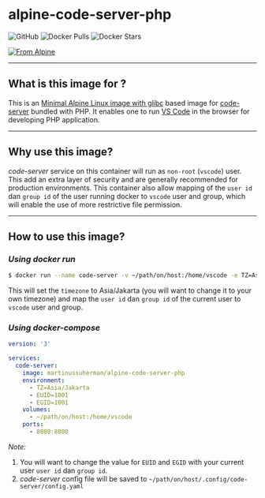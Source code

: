 # alpine-code-server-php

![GitHub](https://img.shields.io/github/license/martinussuherman/alpine-code-server-php) ![Docker Pulls](https://img.shields.io/docker/pulls/martinussuherman/alpine-code-server-php) ![Docker Stars](https://img.shields.io/docker/stars/martinussuherman/alpine-code-server-php)

[![From Alpine](https://img.shields.io/badge/FROM-martinussuherman/alpine--code--server-brightgreen.svg)](https://hub.docker.com/r/martinussuherman/alpine-code-server)

---

## What is this image for ?

This is an [Minimal Alpine Linux image with glibc](https://hub.docker.com/r/jeanblanchard/alpine-glibc) based image for [code-server](https://github.com/cdr/code-server/) bundled with PHP. It enables one to run [VS Code](https://code.visualstudio.com/) in the browser for developing PHP application.

---

## Why use this image?

*code-server* service on this container will run as `non-root` (`vscode`) user. This add an extra layer of security and are generally recommended for production environments. This container also allow mapping of the `user id` dan `group id` of the user running docker to `vscode` user and group, which will enable the use of more restrictive file permission.

---

## How to use this image?

### *Using docker run*

```bash
$ docker run --name code-server -v ~/path/on/host:/home/vscode -e TZ=Asia/Jakarta -e EUID=$(id -u) -e EGID=$(id -g) -p 8080:8080 martinussuherman/alpine-code-server-php
```
This will set the `timezone` to Asia/Jakarta (you will want to change it to your own timezone) and map the `user id` dan `group id` of the current user to `vscode` user and group.

### *Using docker-compose*

```yaml
version: '3'

services:
  code-server:
    image: martinussuherman/alpine-code-server-php
    environment:
      - TZ=Asia/Jakarta
      - EUID=1001
      - EGID=1001
    volumes:
      - ~/path/on/host:/home/vscode
    ports:
      - 8080:8080

```

*Note:*
1. You will want to change the value for `EUID` and `EGID` with your current user `user id` dan `group id`.
2. *code-server* config file will be saved to `~/path/on/host/.config/code-server/config.yaml`
